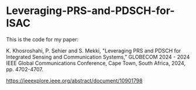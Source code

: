 # Leveraging-PRS-and-PDSCH-for-ISAC
This is the code for my paper:

K. Khosroshahi, P. Sehier and S. Mekki, "Leveraging PRS and PDSCH for Integrated Sensing and Communication Systems," GLOBECOM 2024 - 2024 IEEE Global Communications Conference, Cape Town, South Africa, 2024, pp. 4702-4707.

https://ieeexplore.ieee.org/abstract/document/10901798
